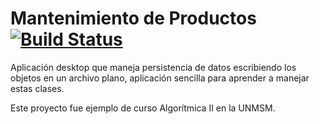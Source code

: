 # Mantenimiento de Productos [![Build Status](https://travis-ci.org/cesardl/mantenimiento-productos.svg?branch=master)](https://travis-ci.org/cesardl/mantenimiento-productos)

Aplicaci&oacute;n desktop que maneja persistencia de datos escribiendo los objetos en un archivo plano, aplicaci&oacute;n sencilla para aprender a manejar estas clases.

Este proyecto fue ejemplo de curso Algorítmica II en la UNMSM.